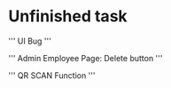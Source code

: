 # Unfinished task

'''
UI Bug
'''

'''
Admin Employee Page:
Delete button
'''

'''
QR SCAN Function
'''
